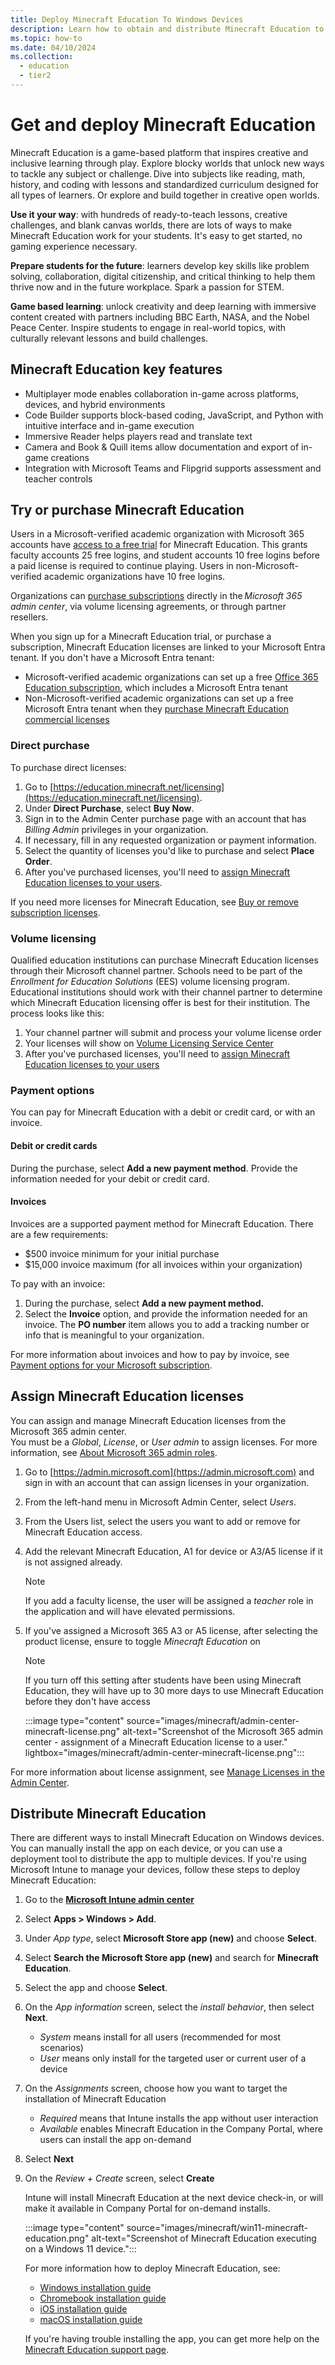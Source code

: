 ```yaml
---
title: Deploy Minecraft Education To Windows Devices
description: Learn how to obtain and distribute Minecraft Education to Windows devices.
ms.topic: how-to
ms.date: 04/10/2024
ms.collection:
  - education
  - tier2
---
```


# Get and deploy Minecraft Education

Minecraft Education is a game-based platform that inspires creative and inclusive learning through play. Explore blocky worlds that unlock new ways to tackle any subject or challenge. Dive into subjects like reading, math, history, and coding with lessons and standardized curriculum designed for all types of learners. Or explore and build together in creative open worlds.

**Use it your way**: with hundreds of ready-to-teach lessons, creative challenges, and blank canvas worlds, there are lots of ways to make Minecraft Education work for your students. It's easy to get started, no gaming experience necessary.

**Prepare students for the future**: learners develop key skills like problem solving, collaboration, digital citizenship, and critical thinking to help them thrive now and in the future workplace. Spark a passion for STEM.

**Game based learning**: unlock creativity and deep learning with immersive content created with partners including BBC Earth, NASA, and the Nobel Peace Center. Inspire students to engage in real-world topics, with culturally relevant lessons and build challenges. 

## Minecraft Education key features

- Multiplayer mode enables collaboration in-game across platforms, devices, and hybrid environments 
- Code Builder supports block-based coding, JavaScript, and Python with intuitive interface and in-game execution 
- Immersive Reader helps players read and translate text 
- Camera and Book & Quill items allow documentation and export of in-game creations 
- Integration with Microsoft Teams and Flipgrid supports assessment and teacher controls 

## Try or purchase Minecraft Education

Users in a Microsoft-verified academic organization with Microsoft 365 accounts have [access to a free trial][EDU-1] for Minecraft Education. This grants faculty accounts 25 free logins, and student accounts 10 free logins before a paid license is required to continue playing. Users in non-Microsoft-verified academic organizations have 10 free logins.

Organizations can [purchase subscriptions][EDU-2] directly in the *Microsoft 365 admin center*, via volume licensing agreements, or through partner resellers.

When you sign up for a Minecraft Education trial, or purchase a subscription, Minecraft Education licenses are linked to your Microsoft Entra tenant. If you don't have a Microsoft Entra tenant:

- Microsoft-verified academic organizations can set up a free [Office 365 Education subscription][EDU-3], which includes a Microsoft Entra tenant
- Non-Microsoft-verified academic organizations can set up a free Microsoft Entra tenant when they [purchase Minecraft Education commercial licenses][EDU-4]

### Direct purchase

To purchase direct licenses:

1. Go to [https://education.minecraft.net/licensing](https://education.minecraft.net/licensing).
1. Under **Direct Purchase**, select **Buy Now**.
1. Sign in to the Admin Center purchase page with an account that has *Billing Admin* privileges in your organization.
1. If necessary, fill in any requested organization or payment information.
1. Select the quantity of licenses you'd like to purchase and select **Place Order**.
1. After you've purchased licenses, you'll need to [assign Minecraft Education licenses to your users](#assign-minecraft-education-licenses).

  If you need more licenses for Minecraft Education, see [Buy or remove subscription licenses](/microsoft-365/commerce/licenses/buy-licenses).

### Volume licensing

Qualified education institutions can purchase Minecraft Education licenses through their Microsoft channel partner. Schools need to be part of the *Enrollment for Education Solutions* (EES) volume licensing program. Educational institutions should work with their channel partner to determine which Minecraft Education licensing offer is best for their institution. The process looks like this:

1. Your channel partner will submit and process your volume license order
1. Your licenses will show on [Volume Licensing Service Center](https://www.microsoft.com/Licensing/servicecenter/default.aspx)
1. After you've purchased licenses, you'll need to [assign Minecraft Education licenses to your users](#assign-minecraft-education-licenses)

### Payment options

You can pay for Minecraft Education with a debit or credit card, or with an invoice.

#### Debit or credit cards

During the purchase, select **Add a new payment method**. Provide the information needed for your debit or credit card.

#### Invoices

Invoices are a supported payment method for Minecraft Education. There are a few requirements:

- $500 invoice minimum for your initial purchase
- $15,000 invoice maximum (for all invoices within your organization)

To pay with an invoice:

1. During the purchase, select **Add a new payment method.**
2. Select the **Invoice** option, and provide the information needed for an invoice. The **PO number** item allows you to add a tracking number or info that is meaningful to your organization.

For more information about invoices and how to pay by invoice, see [Payment options for your Microsoft subscription][M365-1].

## Assign Minecraft Education licenses

You can assign and manage Minecraft Education licenses from the Microsoft 365 admin center.\
You must be a *Global*, *License*, or *User admin* to assign licenses. For more information, see [About Microsoft 365 admin roles][M365-2].

1. Go to [https://admin.microsoft.com](https://admin.microsoft.com) and sign in with an account that can assign licenses in your organization.
1. From the left-hand menu in Microsoft Admin Center, select *Users*.
1. From the Users list, select the users you want to add or remove for Minecraft Education access.
1. Add the relevant Minecraft Education, A1 for device or A3/A5 license if it is not assigned already.
    > [!Note]
    > If you add a faculty license, the user will be assigned a *teacher* role in the application and will have elevated permissions.
1. If you've assigned a Microsoft 365 A3 or A5 license, after selecting the product license, ensure to toggle *Minecraft Education* on
    > [!Note]
    > If you turn off this setting after students have been using Minecraft Education, they will have up to 30 more days to use Minecraft Education before they don't have access

    :::image type="content" source="images/minecraft/admin-center-minecraft-license.png" alt-text="Screenshot of the Microsoft 365 admin center - assignment of a Minecraft Education license to a user." lightbox="images/minecraft/admin-center-minecraft-license.png":::

For more information about license assignment, see [Manage Licenses in the Admin Center][EDU-5].

## Distribute Minecraft Education

There are different ways to install Minecraft Education on Windows devices. You can manually install the app on each device, or you can use a deployment tool to distribute the app to multiple devices.
If you're using Microsoft Intune to manage your devices, follow these steps to deploy Minecraft Education:

1. Go to the <a href="https://intune.microsoft.com" target="_blank"><b>Microsoft Intune admin center</b></a>
1. Select **Apps > Windows > Add**.
1. Under *App type*, select **Microsoft Store app (new)** and choose **Select**.
1. Select **Search the Microsoft Store app (new)** and search for **Minecraft Education**.
1. Select the app and choose **Select**.
1. On the *App information* screen, select the *install behavior*, then select **Next**.
    - *System* means install for all users (recommended for most scenarios)
    - *User* means only install for the targeted user or current user of a device
1. On the *Assignments* screen, choose how you want to target the installation of Minecraft Education
    - *Required* means that Intune installs the app without user interaction
    - *Available* enables Minecraft Education in the Company Portal, where users can install the app on-demand
1. Select **Next**
1. On the *Review + Create* screen, select **Create**

   Intune will install Minecraft Education at the next device check-in, or will make it available in Company Portal for on-demand installs.

   :::image type="content" source="images/minecraft/win11-minecraft-education.png" alt-text="Screenshot of Minecraft Education executing on a Windows 11 device.":::

   For more information how to deploy Minecraft Education, see:

    - [Windows installation guide][EDU-6]
    - [Chromebook installation guide][EDU-7]
    - [iOS installation guide][EDU-8]
    - [macOS installation guide][EDU-9]

   If you're having trouble installing the app, you can get more help on the [Minecraft Education support page][AKA-1].

   <!--links-->
    [EDU-1]: https://educommunity.minecraft.net/hc/articles/360047116432
    [EDU-2]: https://educommunity.minecraft.net/hc/articles/360061371532
    [EDU-3]: https://www.microsoft.com/education/products/office
    [EDU-4]: https://educommunity.minecraft.net/hc/articles/360061369812
    [EDU-6]: https://educommunity.minecraft.net/hc/articles/13106858087956
    [EDU-5]: https://educommunity.minecraft.net/hc/articles/360047118672
    [EDU-7]: https://educommunity.minecraft.net/hc/articles/4404625978516
    [EDU-8]: https://educommunity.minecraft.net/hc/articles/360047556351
    [EDU-9]: https://educommunity.minecraft.net/hc/articles/360047118792

    [M365-1]: /microsoft-365/commerce/billing-and-payments/pay-for-your-subscription
    [M365-2]: /microsoft-365/admin/add-users/about-admin-roles

    [AKA-1]: https://aka.ms/minecraftedusupport
